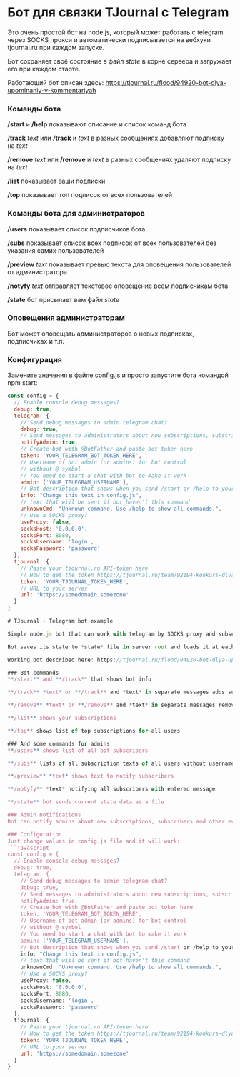 # Бот для связки TJournal с Telegram

Это очень простой бот на node.js, который может работать с telegram через SOCKS прокси и автоматически подписывается на вебхуки tjournal.ru при каждом запуске.

Бот сохраняет своё состояние в файл *state* в корне сервера и загружает его при каждом старте.

Работающий бот описан здесь: https://tjournal.ru/flood/94920-bot-dlya-upominaniy-v-kommentariyah

### Команды бота
**/start** и **/help** показывают описание и список команд бота

**/track** *text* или **/track** и *text* в разных сообщениях добавляют подписку на *text*

**/remove** *text* или **/remove** и *text* в разных сообщениях удаляют подписку на *text*

**/list** показывает ваши подписки

**/top** показывает топ подписок от всех пользователей

### Команды бота для администраторов
**/users** показывает список подписчиков бота

**/subs** показывает список всех подписок от всех пользователей без указания самих пользователей

**/preview** *text* показывает превью текста для оповещения пользователей от администратора

**/notyfy** *text* отправляет текстовое оповещение всем подписчикам бота

**/state** бот присылает вам файл *state*

### Оповещения администраторам
Бот может оповещать администраторов о новых подписках, подписчиках и т.п.

### Конфигурация
Замените значения в файле config.js и просто запустите бота командой npm start:

```javascript
const config = {
  // Enable console debug messages?
  debug: true,
  telegram: {
    // Send debug messages to admin telegram chat?
    debug: true,
    // Send messages to administrators about new subscriptions, subscribers etc
    notifyAdmin: true,
    // Create bot with @BotFather and paste bot token here
    token: 'YOUR_TELEGRAM_BOT_TOKEN_HERE',
    // Username of bot admin (or admins) for bot control
    // without @ symbol
    // You need to start a chat with bot to make it work
    admin: ['YOUR_TELEGRAM_USERNAME'],
    // Bot description that shows when you send /start or /help to your bot
    info: "Change this text in config.js",
    // text that wiil be sent if bot haven't this command
    unknownCmd: "Unknown command. Use /help to show all commands.",
    // Use a SOCKS proxy?
    useProxy: false,
    socksHost: '0.0.0.0',
    socksPort: 8080,
    socksUsername: 'login',
    socksPassword: 'password'
  },
  tjournal: {
    // Paste your tjournal.ru API-token here
    // How to get the token https://tjournal.ru/team/92194-konkurs-dlya-razrabotchikov-ot-tj-i-geekbrains
    token: 'YOUR_TJOURNAL_TOKEN_HERE',
    // URL to your server
    url: 'https://somedomain.somezone'
  }
}

# TJournal - Telegram bot example

Simple node.js bot that can work with telegram by SOCKS proxy and subscribes to TJournal webhooks at each start.

Bot saves its state to *state* file in server root and loads it at each start.

Working bot described here: https://tjournal.ru/flood/94920-bot-dlya-upominaniy-v-kommentariyah

### Bot commands
**/start** and **/track** that shows bot info

**/track** *text* or **/track** and *text* in separate messages adds subscription to *text*

**/remove** *text* or **/remove** and *text* in separate messages removes subscription to *text*

**/list** shows your subscriptions

**/top** shows list of top subscriptions for all users

### And some commands for admins
**/users** shows list of all bot subscribers

**/subs** lists of all subscription texts of all users without usernames

**/preview** *text* shows text to notify subscribers

**/notyfy** *text* notifying all subscribers with entered message

**/state** bot sends current state data as a file

### Admin notifications
Bot can notify admins about new subscriptions, subscribers and other events.

### Configuration
Just change values in config.js file and it will work:
```javascript
const config = {
  // Enable console debug messages?
  debug: true,
  telegram: {
    // Send debug messages to admin telegram chat?
    debug: true,
    // Send messages to administrators about new subscriptions, subscribers etc
    notifyAdmin: true,
    // Create bot with @BotFather and paste bot token here
    token: 'YOUR_TELEGRAM_BOT_TOKEN_HERE',
    // Username of bot admin (or admins) for bot control
    // without @ symbol
    // You need to start a chat with bot to make it work
    admin: ['YOUR_TELEGRAM_USERNAME'],
    // Bot description that shows when you send /start or /help to your bot
    info: "Change this text in config.js",
    // text that wiil be sent if bot haven't this command
    unknownCmd: "Unknown command. Use /help to show all commands.",
    // Use a SOCKS proxy?
    useProxy: false,
    socksHost: '0.0.0.0',
    socksPort: 8080,
    socksUsername: 'login',
    socksPassword: 'password'
  },
  tjournal: {
    // Paste your tjournal.ru API-token here
    // How to get the token https://tjournal.ru/team/92194-konkurs-dlya-razrabotchikov-ot-tj-i-geekbrains
    token: 'YOUR_TJOURNAL_TOKEN_HERE',
    // URL to your server
    url: 'https://somedomain.somezone'
  }
}
```
